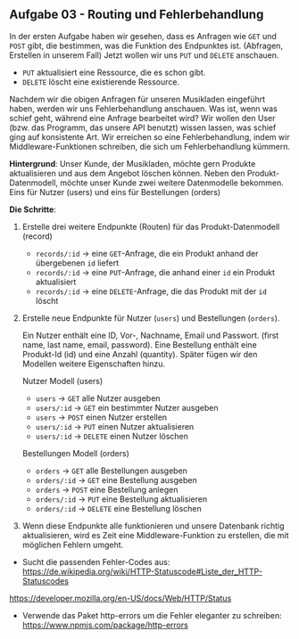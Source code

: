 ## Aufgabe 03 - Routing und Fehlerbehandlung

In der ersten Aufgabe haben wir gesehen, dass es Anfragen wie `GET` und `POST` gibt, die bestimmen, was die Funktion des Endpunktes ist. (Abfragen, Erstellen in unserem Fall)
Jetzt wollen wir uns `PUT` und `DELETE` anschauen.

* `PUT` aktualisiert eine Ressource, die es schon gibt.
* `DELETE` löscht eine existierende Ressource.

Nachdem wir die obigen Anfragen für unseren Musikladen eingeführt haben, werden wir uns Fehlerbehandlung anschauen.
Was ist, wenn was schief geht, während eine Anfrage bearbeitet wird?
Wir wollen den User (bzw. das Programm, das unsere API benutzt) wissen lassen, was schief ging auf konsistente Art. Wir erreichen so eine Fehlerbehandlung, indem wir Middleware-Funktionen schreiben, die sich um Fehlerbehandlung kümmern.

**Hintergrund**:
Unser Kunde, der Musikladen, möchte gern Produkte aktualisieren und aus dem Angebot löschen können. Neben den Produkt-Datenmodell, möchte unser Kunde zwei weitere Datenmodelle bekommen. Eins für Nutzer (users) und eins für Bestellungen (orders)

**Die Schritte**:

1. Erstelle drei weitere Endpunkte (Routen) für das Produkt-Datenmodell (record)

   - `records/:id` -> eine `GET`-Anfrage, die ein Produkt anhand der übergebenen `id` liefert
   - `records/:id` -> eine `PUT`-Anfrage, die anhand einer `id` ein Produkt aktualisiert
   - `records/:id` -> eine `DELETE`-Anfrage, die das Produkt mit der `id` löscht

2. Erstelle neue Endpunkte für Nutzer (`users`) und Bestellungen (`orders`). 

    Ein Nutzer enthält eine ID, Vor-, Nachname, Email und Passwort. (first name, last name, email, password). 
    Eine Bestellung enthält eine Produkt-Id (id) und eine Anzahl (quantity).
    Später fügen wir den Modellen weitere Eigenschaften hinzu.

    Nutzer Modell (users)
    - `users` -> `GET` alle Nutzer ausgeben
    - `users/:id` -> `GET` ein bestimmter Nutzer ausgeben
    - `users` -> `POST` einen Nutzer erstellen
    - `users/:id` -> `PUT` einen Nutzer aktualisieren
    - `users/:id` -> `DELETE` einen Nutzer löschen

    Bestellungen Modell (orders)
    - `orders` -> `GET` alle Bestellungen ausgeben
    - `orders/:id` -> `GET` eine Bestellung ausgeben
    - `orders` -> `POST` eine Bestellung anlegen
    - `orders/:id` -> `PUT` eine Bestellung aktualisieren
    - `orders/:id` -> `DELETE` eine Bestellung löschen 

3. Wenn diese Endpunkte alle funktionieren und unsere Datenbank richtig aktualisieren, wird es Zeit eine Middleware-Funktion zu erstellen, die mit möglichen Fehlern umgeht.

- Sucht die passenden Fehler-Codes aus: https://de.wikipedia.org/wiki/HTTP-Statuscode#Liste_der_HTTP-Statuscodes

https://developer.mozilla.org/en-US/docs/Web/HTTP/Status

- Verwende das Paket http-errors um die Fehler eleganter zu schreiben: https://www.npmjs.com/package/http-errors